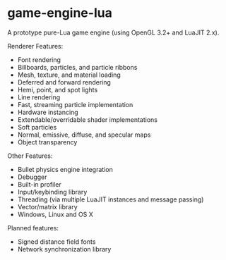 # game-engine-lua

A prototype pure-Lua game engine (using OpenGL 3.2+ and LuaJIT 2.x).

Renderer Features:
* Font rendering
* Billboards, particles, and particle ribbons
* Mesh, texture, and material loading
* Deferred and forward rendering
* Hemi, point, and spot lights
* Line rendering
* Fast, streaming particle implementation
* Hardware instancing
* Extendable/overridable shader implementations
* Soft particles
* Normal, emissive, diffuse, and specular maps
* Object transparency

Other Features:
* Bullet physics engine integration
* Debugger
* Built-in profiler
* Input/keybinding library
* Threading (via multiple LuaJIT instances and message passing)
* Vector/matrix library
* Windows, Linux and OS X

Planned features:
* Signed distance field fonts
* Network synchronization library
